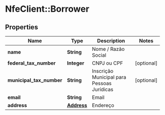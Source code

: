 # NfeClient::Borrower

## Properties
Name | Type | Description | Notes
------------ | ------------- | ------------- | -------------
**name** | **String** | Nome / Razão Social | 
**federal_tax_number** | **Integer** | CNPJ ou CPF | [optional] 
**municipal_tax_number** | **String** | Inscrição Municipal para Pessoas Jurídicas | [optional] 
**email** | **String** | Email | 
**address** | [**Address**](Address.md) | Endereço | 


